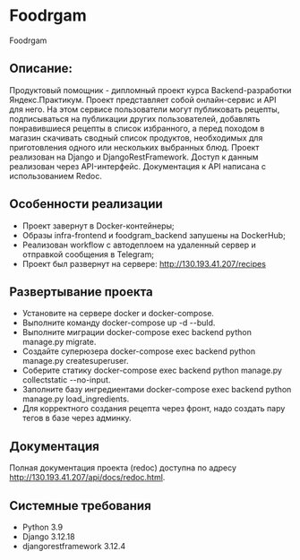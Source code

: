 # Foodrgam
Foodrgam

## Описание:
Продуктовый помощник - дипломный проект курса Backend-разработки Яндекс.Практикум. Проект представляет собой онлайн-сервис и API для него. На этом сервисе пользователи могут публиковать рецепты, подписываться на публикации других пользователей, добавлять понравившиеся рецепты в список избранного, а перед походом в магазин скачивать сводный список продуктов, необходимых для приготовления одного или нескольких выбранных блюд.
Проект реализован на Django и DjangoRestFramework. Доступ к данным реализован через API-интерфейс. Документация к API написана с использованием Redoc.

## Особенности реализации
  - Проект завернут в Docker-контейнеры;
  - Образы infra-frontend и foodgram_backend запушены на DockerHub;
  - Реализован workflow c автодеплоем на удаленный сервер и отправкой сообщения в Telegram;
  - Проект был развернут на сервере: http://130.193.41.207/recipes

## Развертывание проекта
  - Установите на сервере docker и docker-compose.
  - Выполните команду docker-compose up -d --buld.
  - Выполните миграции docker-compose exec backend python manage.py migrate.
  - Создайте суперюзера docker-compose exec backend python manage.py createsuperuser.
  - Соберите статику docker-compose exec backend python manage.py collectstatic --no-input.
  - Заполните базу ингредиентами docker-compose exec backend python manage.py load_ingredients.
  - Для корректного создания рецепта через фронт, надо создать пару тегов в базе через админку.

## Документация
Полная документация проeкта (redoc) доступна по адресу http://130.193.41.207/api/docs/redoc.html.

## Системные требования
- Python 3.9
- Django 3.12.18
- djangorestframework 3.12.4
